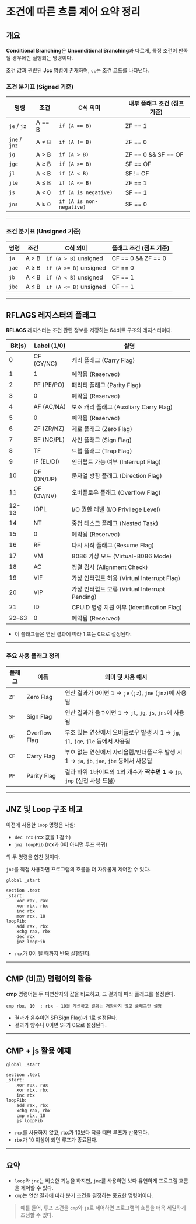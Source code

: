 # 조건에 따른 흐름 제어 요약 정리

## 개요

**Conditional Branching**은 **Unconditional Branching**과 다르게, 특정 조건이 만족될 경우에만 실행되는 명령이다.

조건 값과 관련된 **Jcc** 명령이 존재하며, `cc`는 조건 코드를 나타낸다.

### 조건 분기표 (Signed 기준)

| 명령            | 조건     | C식 의미                    | 내부 플래그 조건   (점프 기준)          |
| ------------- | ------ | ------------------------ | --------------------- |
| `je` / `jz`   | A == B | `if (A == B)`            | ZF == 1               |
| `jne` / `jnz` | A ≠ B  | `if (A != B)`            | ZF == 0               |
| `jg`          | A > B  | `if (A > B)`             | ZF == 0 && SF == OF   |
| `jge`         | A ≥ B  | `if (A >= B)`            | SF == OF              |
| `jl`          | A < B  | `if (A < B)`             | SF != OF              |
| `jle`         | A ≤ B  | `if (A <= B)`            | ZF == 1 || SF != OF |
| `js`          | A < 0  | `if (A is negative)`     | SF == 1               |
| `jns`         | A ≥ 0  | `if (A is non-negative)` | SF == 0               |

---

### 조건 분기표 (Unsigned 기준)

| 명령    | 조건    | C식 의미                  | 플래그 조건    (점프 기준)           |
| ----- | ----- | ---------------------- | -------------------- |
| `ja`  | A > B | `if (A > B)` unsigned  | CF == 0 && ZF == 0   |
| `jae` | A ≥ B | `if (A >= B)` unsigned | CF == 0              |
| `jb`  | A < B | `if (A < B)` unsigned  | CF == 1              |
| `jbe` | A ≤ B | `if (A <= B)` unsigned | CF == 1 || ZF == 1 |

---

## RFLAGS 레지스터의 플래그

**RFLAGS** 레지스터는 조건 관련 정보를 저장하는 64비트 구조의 레지스터이다.

| Bit(s) | Label (1/0) | 설명 |
|--------|----------------|------|
| 0 | CF (CY/NC) | 캐리 플래그 (Carry Flag) |
| 1 | 1 | 예약됨 (Reserved) |
| 2 | PF (PE/PO) | 패리티 플래그 (Parity Flag) |
| 3 | 0 | 예약됨 (Reserved) |
| 4 | AF (AC/NA) | 보조 캐리 플래그 (Auxiliary Carry Flag) |
| 5 | 0 | 예약됨 (Reserved) |
| 6 | ZF (ZR/NZ) | 제로 플래그 (Zero Flag) |
| 7 | SF (NC/PL) | 사인 플래그 (Sign Flag) |
| 8 | TF | 트랩 플래그 (Trap Flag) |
| 9 | IF (EL/DI) | 인터럽트 가능 여부 (Interrupt Flag) |
| 10 | DF (DN/UP) | 문자열 방향 플래그 (Direction Flag) |
| 11 | OF (OV/NV) | 오버플로우 플래그 (Overflow Flag) |
| 12-13 | IOPL | I/O 권한 레벨 (I/O Privilege Level) |
| 14 | NT | 중첩 태스크 플래그 (Nested Task) |
| 15 | 0 | 예약됨 (Reserved) |
| 16 | RF | 다시 시작 플래그 (Resume Flag) |
| 17 | VM | 8086 가상 모드 (Virtual-8086 Mode) |
| 18 | AC | 정렬 검사 (Alignment Check) |
| 19 | VIF | 가상 인터럽트 허용 (Virtual Interrupt Flag) |
| 20 | VIP | 가상 인터럽트 보류 (Virtual Interrupt Pending) |
| 21 | ID | CPUID 명령 지원 여부 (Identification Flag) |
| 22–63 | 0 | 예약됨 (Reserved) |

- 이 플래그들은 연산 결과에 따라 1 또는 0으로 설정된다.

---

### 주요 사용 플래그 정리

| 플래그  | 이름            | 의미 및 사용 예시                                                      |
| ---- | ------------- | --------------------------------------------------------------- |
| `ZF` | Zero Flag     | 연산 결과가 0이면 1 → `je` (`jz`), `jne` (`jnz`)에 사용됨                  |
| `SF` | Sign Flag     | 연산 결과가 음수이면 1 → `jl`, `jg`, `js`, `jns`에 사용됨                    |
| `OF` | Overflow Flag | 부호 있는 연산에서 오버플로우 발생 시 1 → `jg`, `jl`, `jge`, `jle` 등에서 사용됨      |
| `CF` | Carry Flag    | 부호 없는 연산에서 자리올림/언더플로우 발생 시 1 → `ja`, `jb`, `jae`, `jbe` 등에서 사용됨 |
| `PF` | Parity Flag   | 결과 하위 1바이트의 1의 개수가 **짝수면 1** → `jp`, `jnp` (실전 사용 드묾)           |


---

## JNZ 및 Loop 구조 비교

이전에 사용한 `loop` 명령은 사실:

- `dec rcx` (rcx 값을 1 감소)
- `jnz loopFib` (rcx가 0이 아니면 루프 복귀)

의 두 명령을 합친 것이다.

`jnz`를 직접 사용하면 프로그램의 흐름을 더 자유롭게 제어할 수 있다.

```assembly
global _start

section .text
_start:
    xor rax, rax
    xor rbx, rbx
    inc rbx
    mov rcx, 10
loopFib:
    add rax, rbx
    xchg rax, rbx
    dec rcx
    jnz loopFib
```

- `rcx`가 0이 될 때까지 반복 실행된다.

---

## CMP (비교) 명령어의 활용

**cmp** 명령어는 두 피연산자의 값을 비교하고, 그 결과에 따라 플래그를 설정한다.

```assembly
cmp rbx, 10  ; rbx - 10을 계산하고 결과는 저장하지 않고 플래그만 설정
```

- 결과가 음수이면 SF(Sign Flag)가 1로 설정된다.
- 결과가 양수나 0이면 SF가 0으로 설정된다.

---

## CMP + js 활용 예제

```assembly
global _start

section .text
_start:
    xor rax, rax
    xor rbx, rbx
    inc rbx
loopFib:
    add rax, rbx
    xchg rax, rbx
    cmp rbx, 10
    js loopFib
```

- `rcx`를 사용하지 않고, rbx가 10보다 작을 때만 루프가 반복된다.
- rbx가 10 이상이 되면 루프가 종료된다.

---

## 요약

- `loop`와 `jnz`는 비슷한 기능을 하지만, `jnz`를 사용하면 보다 유연하게 프로그램 흐름을 제어할 수 있다.
- `cmp`는 연산 결과에 따라 분기 조건을 결정하는 중요한 명령어이다.

> 예를 들어, 루프 조건을 `cmp`와 `js`로 제어하면 프로그램의 흐름을 더욱 세밀하게 조정할 수 있다.

